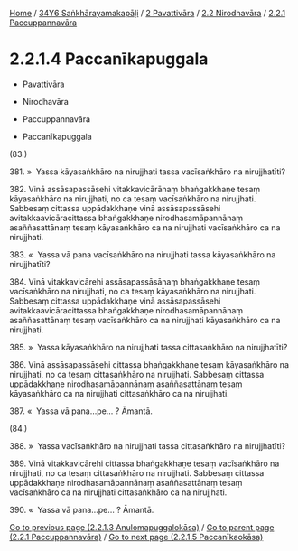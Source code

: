 
[Home](/) / [34Y6 Saṅkhārayamakapāḷi](../../...md) / [2 Pavattivāra](../...md) / [2.2 Nirodhavāra](...md) / [2.2.1 Paccuppannavāra](../34Y6/2/2.2/2.2.1.md)

# 2.2.1.4 Paccanīkapuggala

* Pavattivāra

* Nirodhavāra

* Paccuppannavāra

* Paccanīkapuggala

(83.)

381\. »  Yassa kāyasaṅkhāro na nirujjhati tassa vacīsaṅkhāro na nirujjhatīti?

382\. Vinā assāsapassāsehi vitakkavicārānaṃ bhaṅgakkhaṇe tesaṃ kāyasaṅkhāro na nirujjhati, no ca tesaṃ vacīsaṅkhāro na nirujjhati. Sabbesaṃ cittassa uppādakkhaṇe vinā assāsapassāsehi avitakkaavicāracittassa bhaṅgakkhaṇe nirodhasamāpannānaṃ asaññasattānaṃ tesaṃ kāyasaṅkhāro ca na nirujjhati vacīsaṅkhāro ca na nirujjhati.

383\. «  Yassa vā pana vacīsaṅkhāro na nirujjhati tassa kāyasaṅkhāro na nirujjhatīti?

384\. Vinā vitakkavicārehi assāsapassāsānaṃ bhaṅgakkhaṇe tesaṃ vacīsaṅkhāro na nirujjhati, no ca tesaṃ kāyasaṅkhāro na nirujjhati. Sabbesaṃ cittassa uppādakkhaṇe vinā assāsapassāsehi avitakkaavicāracittassa bhaṅgakkhaṇe nirodhasamāpannānaṃ asaññasattānaṃ tesaṃ vacīsaṅkhāro ca na nirujjhati kāyasaṅkhāro ca na nirujjhati.

385\. »  Yassa kāyasaṅkhāro na nirujjhati tassa cittasaṅkhāro na nirujjhatīti?

386\. Vinā assāsapassāsehi cittassa bhaṅgakkhaṇe tesaṃ kāyasaṅkhāro na nirujjhati, no ca tesaṃ cittasaṅkhāro na nirujjhati. Sabbesaṃ cittassa uppādakkhaṇe nirodhasamāpannānaṃ asaññasattānaṃ tesaṃ kāyasaṅkhāro ca na nirujjhati cittasaṅkhāro ca na nirujjhati.

387\. «  Yassa vā pana…pe… ? Āmantā.

(84.)

388\. »  Yassa vacīsaṅkhāro na nirujjhati tassa cittasaṅkhāro na nirujjhatīti?

389\. Vinā vitakkavicārehi cittassa bhaṅgakkhaṇe tesaṃ vacīsaṅkhāro na nirujjhati, no ca tesaṃ cittasaṅkhāro na nirujjhati. Sabbesaṃ cittassa uppādakkhaṇe nirodhasamāpannānaṃ asaññasattānaṃ tesaṃ vacīsaṅkhāro ca na nirujjhati cittasaṅkhāro ca na nirujjhati.

390\. «  Yassa vā pana…pe… ? Āmantā.

[Go to previous page (2.2.1.3 Anulomapuggalokāsa)](2.2.1.3.md) / [Go to parent page (2.2.1 Paccuppannavāra)](../34Y6/2/2.2/2.2.1.md) / [Go to next page (2.2.1.5 Paccanīkaokāsa)](2.2.1.5.md)


